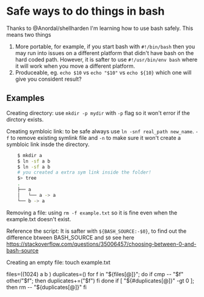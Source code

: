 Safe ways to do things in bash
==============================

Thanks to @Anordal/shellharden I'm learning how to use bash safely. This means two things
1. More portable, for example, if you start bash with `#!/bin/bash` then you may run into issues on a different platform that didn't have bash on the hard coded path. However, it is safter to use `#!/usr/bin/env bash` where it will work when you move a different platform.
2. Produceable, eg. `echo $10` vs `echo "$10"` vs `echo ${10}` which one will give you consident result? 

Examples
--------

Creating directory: use `mkdir -p mydir` with `-p` flag so it won't error if the dirctory exists.

Creating symbloic link: to be safe always use `ln -snf real_path new_name`. `-f` to remove existing symlink file and `-n` to make sure it won't create a symbloic link insde the directory.
```sh
    $ mkdir a
    $ ln -sf a b
    $ ln -sf a b
    # you created a extra sym link inside the folder!
    $> tree
    .
    ├── a
    │   └── a -> a
    └── b -> a
```

Removing a file: using `rm -f example.txt` so it is fine even when the example.txt doesn't exist.

Reference the script: It is safter with `${BASH_SOURCE:-$0}`, to find out the difference btween BASH_SOURCE and `$0` see here https://stackoverflow.com/questions/35006457/choosing-between-0-and-bash-source

Creating an empty file: touch example.txt

files=((1024)
    a
    b
)
duplicates=()
for f in "${files[@]}"; do
    if cmp -- "$f" other/"$f"; then
        duplicates+=("$f")
    fi
done
if [ "${#duplicates[@]}" -gt 0 ]; then
    rm -- "${duplicates[@]}"
fi
